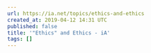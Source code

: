 ```yaml
---
url: https://ia.net/topics/ethics-and-ethics
created_at: 2019-04-12 14:31 UTC
published: false
title: '"Ethics" and Ethics - iA'
tags: []
---
```



